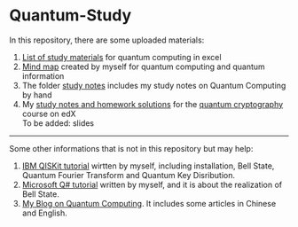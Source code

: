 # Quantum-Study
In this repository, there are some uploaded materials: </br>
1. [List of study materials](https://github.com/yangjy0826/Quantum-Study/blob/master/List%20of%20materials%20for%20quantum%20study.xlsx) for quantum computing in excel </br>
2. [Mind map](https://github.com/yangjy0826/Quantum-Study/blob/master/Quantum%20Computing%20-%20Mind%20Map.png) created by myself for quantum computing and quantum information </br>
3. The folder [study notes](https://github.com/yangjy0826/Quantum-Study/tree/master/study%20notes) includes my study notes on Quantum Computing by hand </br>
4. My [study notes and homework solutions](https://github.com/yangjy0826/Quantum-Study/tree/master/edX-CaltechDelft-Quantum-Cryptography) for the [quantum cryptography](https://courses.edx.org/courses/course-v1:CaltechDelftX+QuCryptox+3T2018/course/) course on edX </br>
To be added: slides </br>
***
Some other informations that is not in this repository but may help: </br>
1. [IBM QISKit tutorial](https://github.com/yangjy0826/IBM-QISKit) wirtten by myself, including installation, Bell State, Quantum Fourier Transform and Quantum Key Disribution.</br>
2. [Microsoft Q# tutorial](https://github.com/yangjy0826/Microsoft-Q-) written by myself, and it is about the realization of Bell State. </br>
3. [My Blog on Quantum Computing](https://blog.csdn.net/m0_37622530/article/category/8024133). It includes some articles in Chinese and English.
